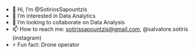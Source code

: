 - 👋 Hi, I’m @SotiriosSapountzis
- 👀 I’m interested in Data Analytics
- 💞️ I’m looking to collaborate on Data Analysis
- 📫 How to reach me: sotirissapountzis@gmail.com, @salvatore.sotiris (instagram)
- ⚡ Fun fact: Drone operator

<!---
SotiriosSapountzis/SotiriosSapountzis is a ✨ special ✨ repository because its `README.md` (this file) appears on your GitHub profile.
You can click the Preview link to take a look at your changes.
--->
